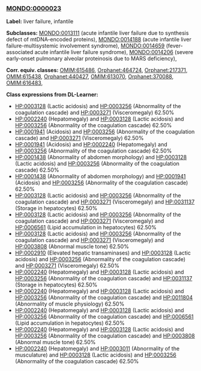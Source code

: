 
### [MONDO:0000023](http://purl.obolibrary.org/obo/MONDO_0000023)
**Label:** liver failure, infantile

**Subclasses:** [MONDO:0013111](http://purl.obolibrary.org/obo/MONDO_0013111) (acute infantile liver failure due to synthesis defect of mtDNA-encoded proteins), [MONDO:0014188](http://purl.obolibrary.org/obo/MONDO_0014188) (acute infantile liver failure-multisystemic involvement syndrome), [MONDO:0014659](http://purl.obolibrary.org/obo/MONDO_0014659) (fever-associated acute infantile liver failure syndrome), [MONDO:0014206](http://purl.obolibrary.org/obo/MONDO_0014206) (severe early-onset pulmonary alveolar proteinosis due to MARS deficiency), 

**Corr. equiv. classes:** [OMIM:615486](http://purl.obolibrary.org/obo/OMIM_615486), [Orphanet:464724](http://www.orpha.net/ORDO/Orphanet_464724), [Orphanet:217371](http://www.orpha.net/ORDO/Orphanet_217371), [OMIM:615438](http://purl.obolibrary.org/obo/OMIM_615438), [Orphanet:440427](http://www.orpha.net/ORDO/Orphanet_440427), [OMIM:613070](http://purl.obolibrary.org/obo/OMIM_613070), [Orphanet:370088](http://www.orpha.net/ORDO/Orphanet_370088), [OMIM:616483](http://purl.obolibrary.org/obo/OMIM_616483), 

**Class expressions from DL-Learner:**

- [HP:0003128](http://purl.obolibrary.org/obo/HP_0003128) (Lactic acidosis) and [HP:0003256](http://purl.obolibrary.org/obo/HP_0003256) (Abnormality of the coagulation cascade) and [HP:0003271](http://purl.obolibrary.org/obo/HP_0003271) (Visceromegaly) 62.50%
- [HP:0002240](http://purl.obolibrary.org/obo/HP_0002240) (Hepatomegaly) and [HP:0003128](http://purl.obolibrary.org/obo/HP_0003128) (Lactic acidosis) and [HP:0003256](http://purl.obolibrary.org/obo/HP_0003256) (Abnormality of the coagulation cascade) 62.50%
- [HP:0001941](http://purl.obolibrary.org/obo/HP_0001941) (Acidosis) and [HP:0003256](http://purl.obolibrary.org/obo/HP_0003256) (Abnormality of the coagulation cascade) and [HP:0003271](http://purl.obolibrary.org/obo/HP_0003271) (Visceromegaly) 62.50%
- [HP:0001941](http://purl.obolibrary.org/obo/HP_0001941) (Acidosis) and [HP:0002240](http://purl.obolibrary.org/obo/HP_0002240) (Hepatomegaly) and [HP:0003256](http://purl.obolibrary.org/obo/HP_0003256) (Abnormality of the coagulation cascade) 62.50%
- [HP:0001438](http://purl.obolibrary.org/obo/HP_0001438) (Abnormality of abdomen morphology) and [HP:0003128](http://purl.obolibrary.org/obo/HP_0003128) (Lactic acidosis) and [HP:0003256](http://purl.obolibrary.org/obo/HP_0003256) (Abnormality of the coagulation cascade) 62.50%
- [HP:0001438](http://purl.obolibrary.org/obo/HP_0001438) (Abnormality of abdomen morphology) and [HP:0001941](http://purl.obolibrary.org/obo/HP_0001941) (Acidosis) and [HP:0003256](http://purl.obolibrary.org/obo/HP_0003256) (Abnormality of the coagulation cascade) 62.50%
- [HP:0003128](http://purl.obolibrary.org/obo/HP_0003128) (Lactic acidosis) and [HP:0003256](http://purl.obolibrary.org/obo/HP_0003256) (Abnormality of the coagulation cascade) and [HP:0003271](http://purl.obolibrary.org/obo/HP_0003271) (Visceromegaly) and [HP:0031137](http://purl.obolibrary.org/obo/HP_0031137) (Storage in hepatocytes) 62.50%
- [HP:0003128](http://purl.obolibrary.org/obo/HP_0003128) (Lactic acidosis) and [HP:0003256](http://purl.obolibrary.org/obo/HP_0003256) (Abnormality of the coagulation cascade) and [HP:0003271](http://purl.obolibrary.org/obo/HP_0003271) (Visceromegaly) and [HP:0006561](http://purl.obolibrary.org/obo/HP_0006561) (Lipid accumulation in hepatocytes) 62.50%
- [HP:0003128](http://purl.obolibrary.org/obo/HP_0003128) (Lactic acidosis) and [HP:0003256](http://purl.obolibrary.org/obo/HP_0003256) (Abnormality of the coagulation cascade) and [HP:0003271](http://purl.obolibrary.org/obo/HP_0003271) (Visceromegaly) and [HP:0003808](http://purl.obolibrary.org/obo/HP_0003808) (Abnormal muscle tone) 62.50%
- [HP:0002910](http://purl.obolibrary.org/obo/HP_0002910) (Elevated hepatic transaminases) and [HP:0003128](http://purl.obolibrary.org/obo/HP_0003128) (Lactic acidosis) and [HP:0003256](http://purl.obolibrary.org/obo/HP_0003256) (Abnormality of the coagulation cascade) and [HP:0003271](http://purl.obolibrary.org/obo/HP_0003271) (Visceromegaly) 62.50%
- [HP:0002240](http://purl.obolibrary.org/obo/HP_0002240) (Hepatomegaly) and [HP:0003128](http://purl.obolibrary.org/obo/HP_0003128) (Lactic acidosis) and [HP:0003256](http://purl.obolibrary.org/obo/HP_0003256) (Abnormality of the coagulation cascade) and [HP:0031137](http://purl.obolibrary.org/obo/HP_0031137) (Storage in hepatocytes) 62.50%
- [HP:0002240](http://purl.obolibrary.org/obo/HP_0002240) (Hepatomegaly) and [HP:0003128](http://purl.obolibrary.org/obo/HP_0003128) (Lactic acidosis) and [HP:0003256](http://purl.obolibrary.org/obo/HP_0003256) (Abnormality of the coagulation cascade) and [HP:0011804](http://purl.obolibrary.org/obo/HP_0011804) (Abnormality of muscle physiology) 62.50%
- [HP:0002240](http://purl.obolibrary.org/obo/HP_0002240) (Hepatomegaly) and [HP:0003128](http://purl.obolibrary.org/obo/HP_0003128) (Lactic acidosis) and [HP:0003256](http://purl.obolibrary.org/obo/HP_0003256) (Abnormality of the coagulation cascade) and [HP:0006561](http://purl.obolibrary.org/obo/HP_0006561) (Lipid accumulation in hepatocytes) 62.50%
- [HP:0002240](http://purl.obolibrary.org/obo/HP_0002240) (Hepatomegaly) and [HP:0003128](http://purl.obolibrary.org/obo/HP_0003128) (Lactic acidosis) and [HP:0003256](http://purl.obolibrary.org/obo/HP_0003256) (Abnormality of the coagulation cascade) and [HP:0003808](http://purl.obolibrary.org/obo/HP_0003808) (Abnormal muscle tone) 62.50%
- [HP:0002240](http://purl.obolibrary.org/obo/HP_0002240) (Hepatomegaly) and [HP:0003011](http://purl.obolibrary.org/obo/HP_0003011) (Abnormality of the musculature) and [HP:0003128](http://purl.obolibrary.org/obo/HP_0003128) (Lactic acidosis) and [HP:0003256](http://purl.obolibrary.org/obo/HP_0003256) (Abnormality of the coagulation cascade) 62.50%


